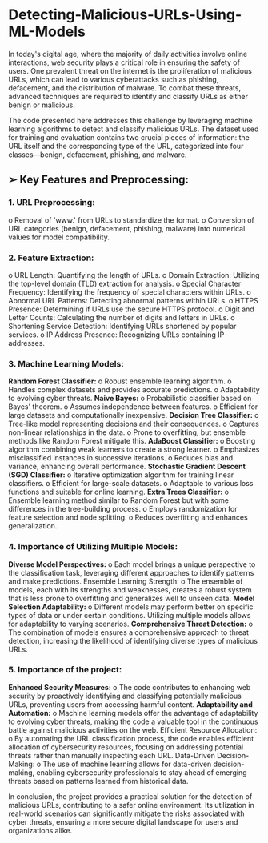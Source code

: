 # Detecting-Malicious-URLs-Using-ML-Models

In today's digital age, where the majority of daily activities involve online interactions, web security plays a critical role in ensuring the safety of users.
One prevalent threat on the internet is the proliferation of malicious URLs, which can lead to various cyberattacks such as phishing, defacement, and the distribution of 
malware.
To combat these threats, advanced techniques are required to identify and classify URLs as either benign or malicious.

The code presented here addresses this challenge by leveraging machine learning algorithms to detect and classify malicious URLs. The dataset used for training and evaluation contains two crucial pieces of information: the URL itself and the corresponding type of the URL, categorized into four classes—benign, defacement, phishing, and malware.

## ➢ Key Features and Preprocessing:
### 1. URL Preprocessing:
  o Removal of 'www.' from URLs to standardize the format.
  o Conversion of URL categories (benign, defacement, phishing, malware) 
into numerical values for model compatibility.
### 2. Feature Extraction:
  o URL Length: Quantifying the length of URLs.
  o Domain Extraction: Utilizing the top-level domain (TLD) extraction for 
    analysis.
  o Special Character Frequency: Identifying the frequency of special 
    characters within URLs.
  o Abnormal URL Patterns: Detecting abnormal patterns within URLs.
  o HTTPS Presence: Determining if URLs use the secure HTTPS protocol.
  o Digit and Letter Counts: Calculating the number of digits and letters in 
    URLs.
  o Shortening Service Detection: Identifying URLs shortened by popular 
    services.
  o IP Address Presence: Recognizing URLs containing IP addresses.
### 3. Machine Learning Models:
**Random Forest Classifier:**
  o Robust ensemble learning algorithm.
  o Handles complex datasets and provides accurate predictions.
  o Adaptability to evolving cyber threats.
**Naive Bayes:**
  o Probabilistic classifier based on Bayes' theorem.
  o Assumes independence between features.
  o Efficient for large datasets and computationally inexpensive.
**Decision Tree Classifier:**
  o Tree-like model representing decisions and their consequences.
  o Captures non-linear relationships in the data.
  o Prone to overfitting, but ensemble methods like Random Forest mitigate 
    this.
**AdaBoost Classifier:**
  o Boosting algorithm combining weak learners to create a strong learner.
  o Emphasizes misclassified instances in successive iterations.
  o Reduces bias and variance, enhancing overall performance.
**Stochastic Gradient Descent (SGD) Classifier:**
  o Iterative optimization algorithm for training linear classifiers.
  o Efficient for large-scale datasets.
  o Adaptable to various loss functions and suitable for online learning.
**Extra Trees Classifier:**
  o Ensemble learning method similar to Random Forest but with some 
    differences in the tree-building process.
  o Employs randomization for feature selection and node splitting.
  o Reduces overfitting and enhances generalization.
### 4. Importance of Utilizing Multiple Models:
**Diverse Model Perspectives:**
  o Each model brings a unique perspective to the classification task, 
    leveraging different approaches to identify patterns and make predictions.
    Ensemble Learning Strength:
  o The ensemble of models, each with its strengths and weaknesses, creates a 
    robust system that is less prone to overfitting and generalizes well to 
    unseen data.
**Model Selection Adaptability:**
  o Different models may perform better on specific types of data or under 
    certain conditions. Utilizing multiple models allows for adaptability to 
    varying scenarios.
**Comprehensive Threat Detection:**
   o The combination of models ensures a comprehensive approach to threat 
    detection, increasing the likelihood of identifying diverse types of 
    malicious URLs.
### 5. Importance of the project:
**Enhanced Security Measures:**
  o The code contributes to enhancing web security by proactively identifying 
    and classifying potentially malicious URLs, preventing users from 
    accessing harmful content.
**Adaptability and Automation:**
  o Machine learning models offer the advantage of adaptability to evolving 
    cyber threats, making the code a valuable tool in the continuous battle 
    against malicious activities on the web.
    Efficient Resource Allocation:
  o By automating the URL classification process, the code enables efficient 
    allocation of cybersecurity resources, focusing on addressing potential 
    threats rather than manually inspecting each URL.
    Data-Driven Decision-Making:
  o The use of machine learning allows for data-driven decision-making, 
    enabling cybersecurity professionals to stay ahead of emerging threats 
    based on patterns learned from historical data.
   
In conclusion, the project provides a practical solution for the detection of malicious 
URLs, contributing to a safer online environment. Its utilization in real-world scenarios 
can significantly mitigate the risks associated with cyber threats, ensuring a more secure 
digital landscape for users and organizations alike.
